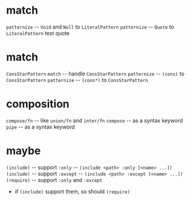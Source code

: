 # match

`patternize` -- `Void` and `Null` to `LiteralPattern`
`patternize` -- `Quote` to `LiteralPattern`
test quote

# match

`ConsStarPattern`
`match` -- handle `ConsStarPattern`
`patternize` -- `(cons)` to `ConsStarPattern`
`patternize` -- `(cons*)` to `ConsStarPattern`

# composition

`compose/fn` -- like `union/fn` and `inter/fn`
`compose` -- as a syntax keyword
`pipe` -- as a syntax keyword

# maybe

`(include)` -- support `:only` -- `(include <path> :only [<name> ...])`
`(include)` -- support `:except` -- `(include <path> :except [<name> ...])`
`(require)` -- support `:only` and `:except`
- if `(include)` support them, so should `(require)`
